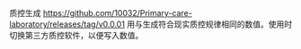 质控生成
https://github.com/10032/Primary-care-laboratory/releases/tag/v0.0.01
用与生成符合现实质控规律相同的数值。使用时切换第三方质控软件，以便写入数值。
